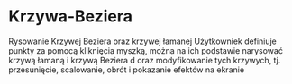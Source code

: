# Krzywa-Beziera
Rysowanie Krzywej Beziera oraz krzywej łamanej
Użytkowniek definiuje punkty za pomocą kliknięcia myszką, można na ich podstawie narysować krzywą łamaną i krzywą Beziera d
oraz modyfikowanie tych krzywych, tj. przesunięcie,  scalowanie, obrót i pokazanie efektów na ekranie
